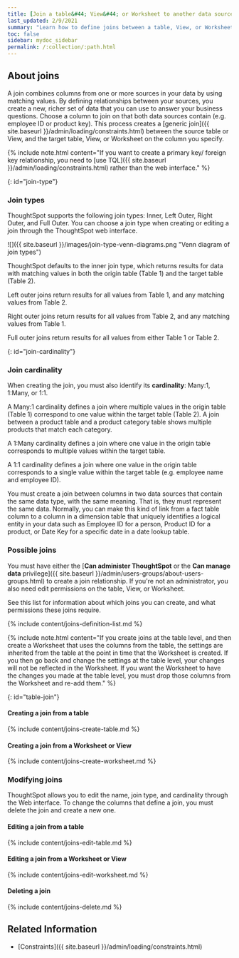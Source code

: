 ```yaml
---
title: [Join a table&#44; View&#44; or Worksheet to another data source]
last_updated: 2/9/2021
summary: "Learn how to define joins between a table, View, or Worksheet and another table, view, or worksheet"
toc: false
sidebar: mydoc_sidebar
permalink: /:collection/:path.html
---
```


## About joins

A join combines columns from one or more sources in your data by using matching values. By defining relationships between your sources, you create a new, richer set of data that you can use to answer your business questions. Choose a column to join on that both data sources contain (e.g. employee ID or product key). This process creates a [generic join]({{ site.baseurl }}/admin/loading/constraints.html) between the source table or View, and the target table, View, or Worksheet on the column you specify.

{% include note.html content="If you want to create a primary key/ foreign key relationship, you need to [use TQL]({{ site.baseurl }}/admin/loading/constraints.html) rather than the web interface." %}

{: id="join-type"}
### Join types

ThoughtSpot supports the following join types: Inner, Left Outer, Right Outer, and Full Outer. You can choose a join type when creating or editing a join through the ThoughtSpot web interface.

![]({{ site.baseurl }}/images/join-type-venn-diagrams.png "Venn diagram of join types")

ThoughtSpot defaults to the inner join type, which returns results for data with matching values in both the origin table (Table 1) and the target table (Table 2).

Left outer joins return results for all values from Table 1, and any matching values from Table 2.

Right outer joins return results for all values from Table 2, and any matching values from Table 1.

Full outer joins return results for all values from either Table 1 or Table 2.

{: id="join-cardinality"}
### Join cardinality

When creating the join, you must also identify its **cardinality**: Many:1, 1:Many, or 1:1.

A Many:1 cardinality defines a join where multiple values in the origin table (Table 1) correspond to one value within the target table (Table 2). A join between a product table and a product category table shows multiple products that match each category.

A 1:Many cardinality defines a join where one value in the origin table corresponds to multiple values within the target table.

A 1:1 cardinality defines a join where one value in the origin table corresponds to a single value within the target table (e.g. employee name and employee ID).

You must create a join between columns in two data sources that contain the same data type, with the same meaning. That is, they must represent the same data. Normally, you can make this kind of link from a fact table column to a column in a dimension table that uniquely identifies a logical entity in your data such as Employee ID for a person, Product ID for a product, or Date Key for a specific date in a date lookup table.


### Possible joins

You must have either the [**Can administer ThoughtSpot** or the **Can manage data** privilege]({{ site.baseurl }}/admin/users-groups/about-users-groups.html) to create a join relationship. If you're not an administrator, you also need edit permissions on the table, View, or Worksheet.

See this list for information about which joins you can create, and what permissions these joins require.

{% include content/joins-definition-list.md %}

{% include note.html content="If you create joins at the table level, and then create a Worksheet that uses the columns from the table, the settings are inherited from the table at the point in time that the Worksheet is created. If you then go back and change the settings at the table level, your changes will not be reflected in the Worksheet. If you want the Worksheet to have the changes you made at the table level, you must drop those columns from the Worksheet and re-add them." %}

{: id="table-join"}
#### Creating a join from a table

{% include content/joins-create-table.md %}

#### Creating a join from a Worksheet or View

{% include content/joins-create-worksheet.md %}

### Modifying joins

ThoughtSpot allows you to edit the name, join type, and cardinality through the Web interface. To change the columns that define a join, you must delete the join and create a new one.

#### Editing a join from a table

{% include content/joins-edit-table.md %}

#### Editing a join from a Worksheet or View

{% include content/joins-edit-worksheet.md %}

#### Deleting a join

{% include content/joins-delete.md %}

## Related Information
-   [Constraints]({{ site.baseurl }}/admin/loading/constraints.html)
